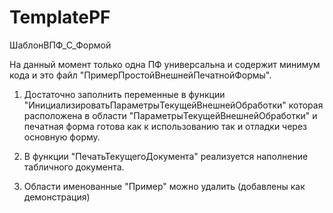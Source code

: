 # TemplatePF
ШаблонВПФ_С_Формой

На данный момент только одна ПФ универсальна и содержит минимум кода и это файл "ПримерПростойВнешнейПечатнойФормы".
1. Достаточно заполнить переменные в функции "ИнициализироватьПараметрыТекущейВнешнейОбработки" которая расположена в области "ПараметрыТекущейВнешнейОбработки"
и печатная форма готова как к использованию так и отладки через основную форму.

2. В функции "ПечатьТекущегоДокумента" реализуется наполнение табличного документа.
3. Области именованные "Пример" можно удалить (добавлены как демонстрация)
